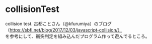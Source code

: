 # collisionTest
collision test.
古都ことさん（@kfurumiya）のブログ（https://sbfl.net/blog/2017/12/03/javascript-collision/）  
を参考にして、衝突判定を組み込んだプログラム作って遊んでるところ。
